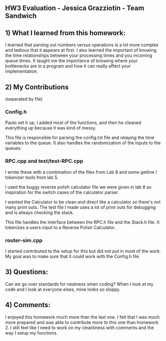 ## HW3 Evaluation - Jessica Grazziotin - Team Sandwich


## 1) What I learned from this homework:
I learned that parsing out numbers versus operations is a lot more complex and tedious that it appears at first. 
I also learned the important of knowing the time relationships between your processing times and you incoming queue times. 
It taught me the importance of knowing where your bottlenecks are in a program and how it can really affect your implementation. 



## 2) My Contributions
(separated by file)
### Config.h 
Paulo set it up, I added most of the functions, and then he cleaned everything up because it was kind of messy. 


This file is responsible for parsing the config.txt file and relaying the time variables to the queue. 
It also handles the randomization of the inputs to the queues. 



### RPC.cpp and  test/test-RPC.cpp
I wrote these with a combination of the files from Lab 8 and some getline / tokenizer tools from lab 5. 

I used the buggy reverse polish calculator file we were given in lab 8 as inspiration for the switch cases of the calculator parser. 

I wanted the Calculator to be clean and direct like a calculator so there's not many print outs. 
The test file I made uses a lot of print outs for debugging and is always checking the stack. 

This file handles the interface between the RPC.h file and the Stack.h file. 
It tokenizes a users input to a Reverse Polish Calculator. 

### router-sim.cpp
I started contributed to the setup for this but did not put in most of the work. 
My goal was to make sure that it could work with the Config.h file


## 3) Questions:

Can we go over standards for neatness when coding?
When I look at my code and I look at everyone elses, mine looks so sloppy. 


## 4) Comments:
I enjoyed this homework much more than the last one. 
I felt that I was much more prepared and was able to contribute more to this one than homework 2. 
I still feel like I need to work on my cleanliness with comments and the way I setup my functions. 